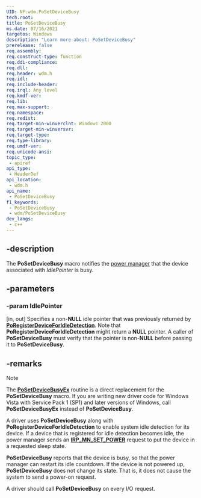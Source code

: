 ```yaml
---
UID: NF:wdm.PoSetDeviceBusy
tech.root: 
title: PoSetDeviceBusy
ms.date: 07/16/2021
targetos: Windows
description: "Learn more about: PoSetDeviceBusy"
prerelease: false
req.assembly: 
req.construct-type: function
req.ddi-compliance: 
req.dll: 
req.header: wdm.h
req.idl: 
req.include-header: 
req.irql: Any level
req.kmdf-ver: 
req.lib: 
req.max-support: 
req.namespace: 
req.redist: 
req.target-min-winverclnt: Windows 2000
req.target-min-winversvr: 
req.target-type: 
req.type-library: 
req.umdf-ver: 
req.unicode-ansi: 
topic_type:
 - apiref
api_type:
 - HeaderDef
api_location:
 - wdm.h
api_name:
 - PoSetDeviceBusy
f1_keywords:
 - PoSetDeviceBusy
 - wdm/PoSetDeviceBusy
dev_langs:
 - c++
---
```


## -description

The **PoSetDeviceBusy** macro notifies the [power manager](/windows-hardware/drivers/kernel/power-manager) that the device associated with _IdlePointer_ is busy.

## -parameters

### -param IdlePointer

[in, out]
Specifies a non-**NULL** idle pointer that was previously returned by [**PoRegisterDeviceForIdleDetection**](../ntifs/nf-ntifs-poregisterdeviceforidledetection.md). Note that **PoRegisterDeviceForIdleDetection** might return a **NULL** pointer. A caller of **PoSetDeviceBusy** must verify that the pointer is non-**NULL** before passing it to **PoSetDeviceBusy**.

## -remarks

> [!NOTE]
> The [**PoSetDeviceBusyEx**](../ntifs/nf-ntifs-posetdevicebusyex.md) routine is a direct replacement for the **PoSetDeviceBusy** macro. If you are writing new driver code for Windows Vista with Service Pack 1 (SP1) and later versions of Windows, call **PoSetDeviceBusyEx** instead of **PoSetDeviceBusy**.

A driver uses **PoSetDeviceBusy** along with **PoRegisterDeviceForIdleDetection** to enable system idle detection for its device. If a device that is registered for idle detection becomes idle, the power manager sends an [**IRP_MN_SET_POWER**](/windows-hardware/drivers/kernel/irp-mn-set-power) request to put the device in a requested sleep state.

**PoSetDeviceBusy** reports that the device is busy, so that the power manager can restart its idle countdown. If the device is not powered up, **PoSetDeviceBusy** does not change its state. That is, it does not cause the system to send a power-on request.

A driver should call **PoSetDeviceBusy** on every I/O request.